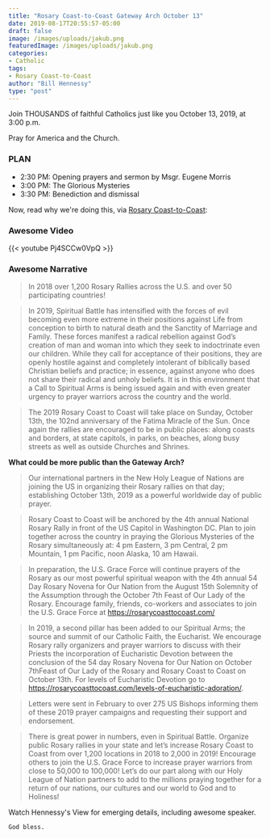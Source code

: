 ```yaml
---
title: "Rosary Coast-to-Coast Gateway Arch October 13"
date: 2019-08-17T20:55:57-05:00
draft: false
image: /images/uploads/jakub.png
featuredImage: /images/uploads/jakub.png
categories:
- Catholic
tags:
- Rosary Coast-to-Coast
author: "Bill Hennessy"
type: "post"
---
```


Join THOUSANDS of faithful Catholics just like you October 13, 2019, at 3:00 p.m.

Pray for America and the Church. 

### PLAN

- 2:30 PM: Opening prayers and sermon by Msgr. Eugene Morris
- 3:00 PM: The Glorious Mysteries
- 3:30 PM: Benediction and dismissal

Now, read why we're doing this, via [Rosary Coast-to-Coast](https://rosarycoasttocoast.com/rosary-coast-to-coast-2019/):

### Awesome Video

{{< youtube Pj4SCCw0VpQ >}}

### Awesome Narrative

> In 2018 over 1,200 Rosary Rallies across the U.S. and over 50 participating countries!

> In 2019, Spiritual Battle has intensified with the forces of evil becoming even more extreme in their positions against Life from conception to birth to natural death and the Sanctity of Marriage and Family. These forces manifest a radical rebellion against God’s creation of man and woman into which they seek to indoctrinate even our children.  While they call for acceptance of their positions, they are openly hostile against and completely intolerant of biblically based Christian beliefs and practice; in essence, against anyone who does not share their radical and unholy beliefs. It is in this environment that a Call to Spiritual Arms is being issued again and with even greater urgency to prayer warriors across the country and the world.

> The 2019 Rosary Coast to Coast will take place on Sunday, October 13th, the 102nd anniversary of the Fatima Miracle of the Sun. Once again the rallies are encouraged to be in public places:  along coasts and borders, at state capitols, in parks, on beaches, along busy streets as well as outside Churches and Shrines.

**What could be more public than the Gateway Arch?**

> Our international partners in the New Holy League of Nations are joining the US in organizing their Rosary rallies on that day; establishing October 13th, 2019 as a powerful worldwide day of public prayer.

> Rosary Coast to Coast will be anchored by the 4th annual National Rosary Rally in front of the US Capitol in Washington DC. Plan to join together across the country in praying the Glorious Mysteries of the Rosary simultaneously at:  4 pm Eastern, 3 pm Central, 2 pm Mountain, 1 pm Pacific, noon Alaska, 10 am Hawaii.

> In preparation, the U.S. Grace Force will continue prayers of the Rosary as our most powerful spiritual weapon with the 4th annual 54 Day Rosary Novena for Our Nation from the August 15th Solemnity of the Assumption through the October 7th Feast of Our Lady of the Rosary. Encourage family, friends, co-workers and associates to join the U.S. Grace Force at https://rosarycoasttocoast.com/

> In 2019, a second pillar has been added to our Spiritual Arms; the source and summit of our Catholic Faith, the Eucharist. We encourage Rosary rally organizers and prayer warriors to discuss with their Priests the incorporation of Eucharistic Devotion between the conclusion of the 54 day Rosary Novena for Our Nation on October 7thFeast of Our Lady of the Rosary and Rosary Coast to Coast on October 13th.  For levels of Eucharistic Devotion go to https://rosarycoasttocoast.com/levels-of-eucharistic-adoration/.

> Letters were sent in February to over 275 US Bishops informing them of these 2019 prayer campaigns and requesting their support and endorsement.

> There is great power in numbers, even in Spiritual Battle. Organize public Rosary rallies in your state and let’s increase Rosary Coast to Coast from over 1,200 locations in 2018 to 2,000 in 2019! Encourage others to join the U.S. Grace Force to increase prayer warriors from close to 50,000 to 100,000! Let’s do our part along with our Holy League of Nation partners to add to the millions praying together for a return of our nations, our cultures and our world to God and to Holiness!

Watch Hennessy's View for emerging details, including awesome speaker. 

	God bless. 